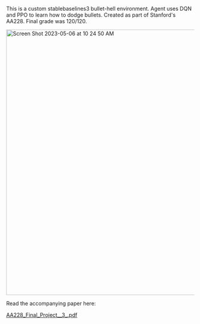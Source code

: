 This is a custom stablebaselines3 bullet-hell environment. Agent uses DQN and PPO to learn how to dodge bullets.
Created as part of Stanford's AA228. Final grade was 120/120.

<img width="713" alt="Screen Shot 2023-05-06 at 10 24 50 AM" src="https://user-images.githubusercontent.com/86944352/236638461-c4b2ac1a-45af-40d0-b182-20e5ffe1cb79.png">

Read the accompanying paper here:

[AA228_Final_Project__3_.pdf](https://github.com/mrjonjonjon/Bullet-Hell-Bot/files/11214144/AA228_Final_Project__3_.pdf)


